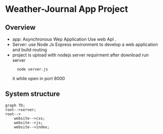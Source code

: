 # Weather-Journal App Project

## Overview
- app: Asynchronous Wep Application Use web ApI . 
- Server: use Node Js Express environment to develop a web application and bulid routing 
- project is upload with nodejs server requirment after download run server
    >
        node server.js
    it while open in port 8000
## System structure 
```mermaid
graph TD;
root-->server;
root-->
    website-->css;
    website-->js;
    website-->index;
```
